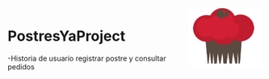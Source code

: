 <img src="/src/main/resources/static/app/images/Logo.png" align="right" />

# PostresYaProject


-Historia de usuario registrar postre y consultar pedidos

